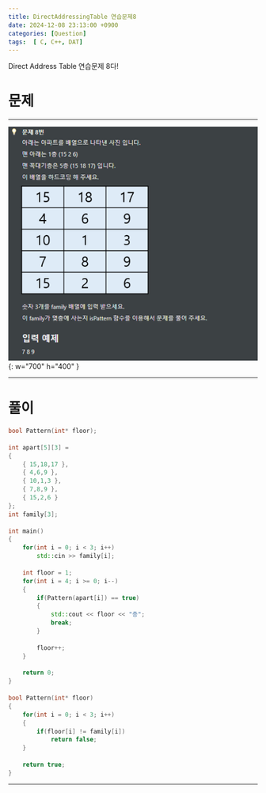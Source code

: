 ```yaml
---
title: DirectAddressingTable 연습문제8
date: 2024-12-08 23:13:00 +0900
categories: [Question]  
tags:  [ C, C++, DAT]
---
```


Direct Address Table 연습문제 8다!

# 문제   
---------------------------------------

![Desktop View](/assets/img/DAT8.png){: w="700" h="400" }

---------------------------------------

# 풀이

```c++
bool Pattern(int* floor);

int apart[5][3] = 
{
    { 15,18,17 },
    { 4,6,9 },
    { 10,1,3 },
    { 7,8,9 },
    { 15,2,6 }
};
int family[3];

int main()
{
    for(int i = 0; i < 3; i++)
        std::cin >> family[i];

    int floor = 1;
    for(int i = 4; i >= 0; i--)
    {
        if(Pattern(apart[i]) == true)
        {
            std::cout << floor << "층";
            break;
        }

        floor++;
    }

    return 0;
}

bool Pattern(int* floor)
{
    for(int i = 0; i < 3; i++)
    {
        if(floor[i] != family[i])
            return false;
    }

    return true;
}
```
---------------------------------------


